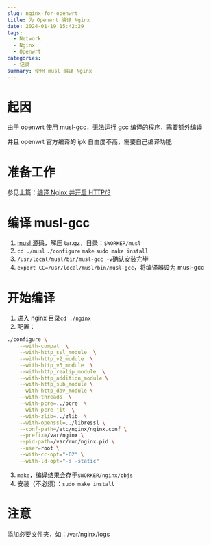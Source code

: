 ```yaml
---
slug: nginx-for-openwrt
title: 为 Openwrt 编译 Nginx
date: 2024-01-19 15:42:29
tags: 
  - Network
  - Nginx
  - Openwrt
categories: 
  - 记录
summary: 使用 musl 编译 Nginx
---
```

# 起因
由于 openwrt 使用 musl-gcc，无法运行 gcc 编译的程序，需要额外编译

并且 openwrt 官方编译的 ipk 自由度不高，需要自己编译功能

# 准备工作
参见上篇：[编译 Nginx 并开启 HTTP/3](/posts/nginx-with-http3)

# 编译 musl-gcc
1. [musl 源码](https://musl.libc.org/)，解压 tar.gz，目录：`$WORKER/musl`
2. `cd ./musl` `./configure` `make` `sudo make install`
3. `/usr/local/musl/bin/musl-gcc -v`确认安装完毕
4. `export CC=/usr/local/musl/bin/musl-gcc`，将编译器设为 musl-gcc

# 开始编译
1. 进入 nginx 目录`cd ./nginx`
2. 配置：
```bash
./configure \
    --with-compat  \
    --with-http_ssl_module  \
    --with-http_v2_module  \
    --with-http_v3_module  \
    --with-http_realip_module  \
    --with-http_addition_module \
    --with-http_sub_module \
    --with-http_dav_module \
    --with-threads  \
    --with-pcre=../pcre  \
    --with-pcre-jit  \
    --with-zlib=../zlib  \
    --with-openssl=../libressl \
    --conf-path=/etc/nginx/nginx.conf \
    --prefix=/var/nginx \
    --pid-path=/var/run/nginx.pid \
    --user=root \
    --with-cc-opt="-O2" \
    --with-ld-opt="-s -static"
```
3. `make`，编译结果会存于`$WORKER/nginx/objs`
4. 安装（不必须）：`sudo make install`

# 注意
添加必要文件夹，如：/var/nginx/logs